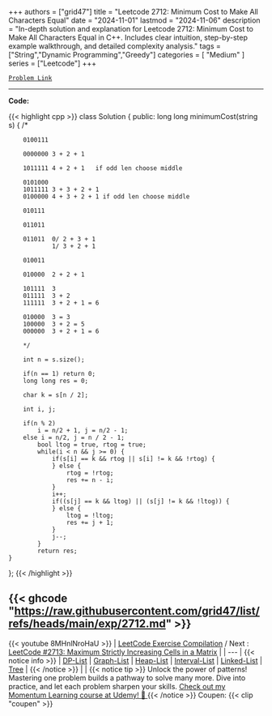 
+++
authors = ["grid47"]
title = "Leetcode 2712: Minimum Cost to Make All Characters Equal"
date = "2024-11-01"
lastmod = "2024-11-06"
description = "In-depth solution and explanation for Leetcode 2712: Minimum Cost to Make All Characters Equal in C++. Includes clear intuition, step-by-step example walkthrough, and detailed complexity analysis."
tags = ["String","Dynamic Programming","Greedy"]
categories = [
    "Medium"
]
series = ["Leetcode"]
+++



[`Problem Link`](https://leetcode.com/problems/minimum-cost-to-make-all-characters-equal/description/)

---
**Code:**

{{< highlight cpp >}}
class Solution {
public:
    long long minimumCost(string s) {
        /*
        
        0100111
        
        0000000 3 + 2 + 1        
        
        1011111 4 + 2 + 1   if odd len choose middle
        
        0101000
        1011111 3 + 3 + 2 + 1         
        0100000 4 + 3 + 2 + 1 if odd len choose middle
        
        010111
        
        011011
        
        011011  0/ 2 + 3 + 1
                1/ 3 + 2 + 1
        
        010011
        
        010000  2 + 2 + 1
        
        101111  3
        011111  3 + 2
        111111  3 + 2 + 1 = 6
        
        010000  3 = 3
        100000  3 + 2 = 5
        000000  3 + 2 + 1 = 6
        
        */
        
        int n = s.size();
        
        if(n == 1) return 0;
        long long res = 0;

        char k = s[n / 2];
        
        int i, j;
        
        if(n % 2)
            i = n/2 + 1, j = n/2 - 1;
        else i = n/2, j = n / 2 - 1;
            bool ltog = true, rtog = true;
            while(i < n && j >= 0) {
                if(s[i] == k && rtog || s[i] != k && !rtog) {
                } else {
                    rtog = !rtog;
                    res += n - i;
                }
                i++;
                if((s[j] == k && ltog) || (s[j] != k && !ltog)) {
                } else {
                    ltog = !ltog;
                    res += j + 1;
                }
                j--;                
            }
            return res;
    }
};
{{< /highlight >}}

{{< ghcode "https://raw.githubusercontent.com/grid47/list/refs/heads/main/exp/2712.md" >}}
---
{{< youtube 8MHnlNroHaU >}}
| [LeetCode Exercise Compilation](https://grid47.xyz/leetcode/) / Next : [LeetCode #2713: Maximum Strictly Increasing Cells in a Matrix](https://grid47.xyz/posts/leetcode_2713) |
| --- |
{{< notice info >}}
| [DP-List](https://grid47.xyz/lists/dp/) | [Graph-List](https://grid47.xyz/lists/graph/) | [Heap-List](https://grid47.xyz/lists/heap/) | [Interval-List](https://grid47.xyz/lists/interval/) | [Linked-List](https://grid47.xyz/lists/ll/) | [Tree](https://grid47.xyz/lists/tree/) |
{{< /notice >}}
| |
{{< notice tip >}}
Unlock the power of patterns! Mastering one problem builds a pathway to solve many more. Dive into practice, and let each problem sharpen your skills. [Check out my Momentum Learning course at Udemy! 🚀 ](https://www.udemy.com/course/algorithms-and-data-structures-in-cpp/)
{{< /notice >}}
Coupen: {{< clip "coupen" >}}
